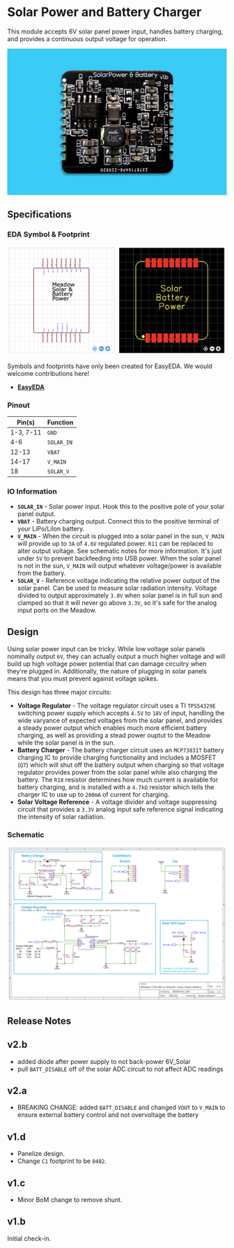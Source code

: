 # Solar Power and Battery Charger

This module accepts 6V solar panel power input, handles battery charging, and provides a continuous output voltage for operation.

![](Solar_Battery_Power.jpg)

## Specifications

### EDA Symbol & Footprint

![](Symbol_Footprint.png)

Symbols and footprints have only been created for EasyEDA. We would welcome contributions here!
* **[EasyEDA](https://easyeda.com/component/f10842701d354ea69fdb1ca4361015a1)**

### Pinout

| Pin(s) | Function |
|--------|----------|
| 1-3, 7-11 | `GND` |
| 4-6 | `SOLAR_IN` |
| 12-13 | `VBAT` |
| 14-17 | `V_MAIN` |
| 18 | `SOLAR_V` |

### IO Information

* **`SOLAR_IN`** - Solar power input. Hook this to the positive pole of your solar panel output.
* **`VBAT`** - Battery charging output. Connect this to the positive terminal of your LiPo/LiIon battery.
* **`V_MAIN`** - When the circuit is plugged into a solar panel in the sun, `V_MAIN` will provide up to `3A` of `4.6V` regulated power. `R11` can be replaced to alter output voltage. See schematic notes for more information. It's just under `5V` to prevent backfeeding into USB power. When the solar panel is not in the sun, `V_MAIN` will output whatever voltage/power is available from the battery.
* **`SOLAR_V`** - Reference voltage indicating the relative power output of the solar panel. Can be used to measure solar radiation intensity. Voltage divided to output approximately `3.0V` when solar panel is in full sun and clamped so that it will never go above `3.3V`, so it's safe for the analog input ports on the Meadow.

## Design

Using solar power input can be tricky. While low voltage solar panels nominally output `6V`, they can actually output a much higher voltage and will build up high voltage power potential that can damage circuitry when they're plugged in. Additionally, the nature of plugging in solar panels means that you must prevent against voltage spikes.

This design has three major circuits:

* **Voltage Regulator** - The voltage regulator circuit uses a TI `TPS54329E` switching power supply which accepts `4.5V` to `18V` of input, handling the wide varyance of expected voltages from the solar panel, and provides a steady power output which enables much more efficient battery charging, as well as providing a stead power ouptut to the Meadow while the solar panel is in the sun.
* **Battery Charger** - The battery charger circuit uses an `MCP73831T` battery charging IC to provide charging functionality and includes a MOSFET (`Q7`) which will shut off the battery output when charging so that voltage regulator provides power from the solar panel while also charging the battery. The `R18` resistor determines how much current is available for battery charging, and is installed with a `4.7kΩ` resistor which tells the charger IC to use up to `200mA` of current for charging.
* **Solar Voltage Reference** - A voltage divider and voltage suppressing circuit that provides a `3.3V` analog input safe reference signal indicating the intensity of solar radiation.

### Schematic

![Schematic](v1.d/Schematic_v1.d.svg)

## Release Notes

## v2.b

* added diode after power supply to not back-power 6V_Solar 
* pull `BATT_DISABLE` off of the solar ADC circuit to not affect ADC readings

## v2.a

* BREAKING CHANGE: added `BATT_DISABLE` and changed `VOUT` to `V_MAIN` to ensure external battery control and not overvoltage the battery

## v1.d

* Panelize design.
* Change `C1` footprint to be `0402`.

## v1.c

* Minor BoM change to remove shunt.

## v1.b

Initial check-in.